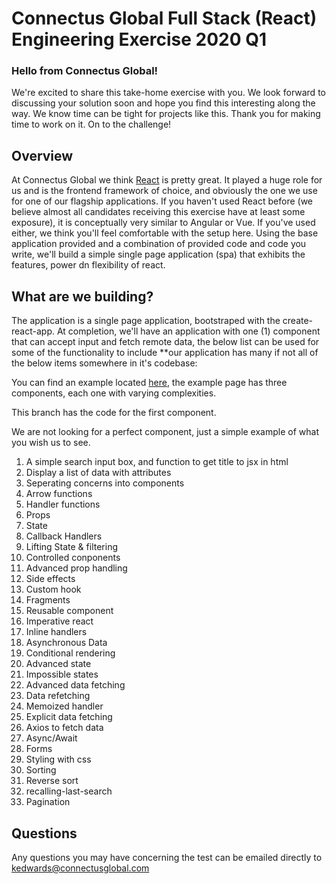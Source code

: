 # Connectus Global Full Stack (React) Engineering Exercise 2020 Q1

### Hello from Connectus Global!

We're excited to share this take-home exercise with you. We look forward to discussing your solution soon and hope you find this interesting along the way. We know time can be tight for projects like this. Thank you for making time to work on it. On to the challenge!

## Overview

At Connectus Global we think [React](https://reactjs.org/) is pretty great. It played a huge role for us and is the frontend framework of choice, and obviously the one we use for one of our flagship applications. If you haven't used React before (we believe almost all candidates receiving this exercise have at least some exposure), it is conceptually very similar to Angular or Vue. If you've used either, we think you'll feel comfortable with the setup here. Using the base application provided and a combination of provided code and code you write, we'll build a simple single page application (spa) that exhibits the features, power dn flexibility of react.

## What are we building?

The application is a single page application, bootstraped with the create-react-app. At completion, we'll have an application with one (1) component that can accept input and fetch remote data, the below list can be used for some of the functionality to include \*\*our application has many if not all of the below items somewhere in it's codebase:

You can find an example located [here](https://gateway.connectusglobal.com/react-test), the example page has three components, each one with varying complexities.

This branch has the code for the first component.

We are not looking for a perfect component, just a simple example of what you wish us to see.

1. A simple search input box, and function to get title to jsx in html
2. Display a list of data with attributes
3. Seperating concerns into components
4. Arrow functions
5. Handler functions
6. Props
7. State
8. Callback Handlers
9. Lifting State & filtering
10. Controlled conponents
11. Advanced prop handling
12. Side effects
13. Custom hook
14. Fragments
15. Reusable component
16. Imperative react
17. Inline handlers
18. Asynchronous Data
19. Conditional rendering
20. Advanced state
21. Impossible states
22. Advanced data fetching
23. Data refetching
24. Memoized handler
25. Explicit data fetching
26. Axios to fetch data
27. Async/Await
28. Forms
29. Styling with css
30. Sorting
31. Reverse sort
32. recalling-last-search
33. Pagination

## Questions

Any questions you may have concerning the test can be emailed directly to kedwards@connectusglobal.com
